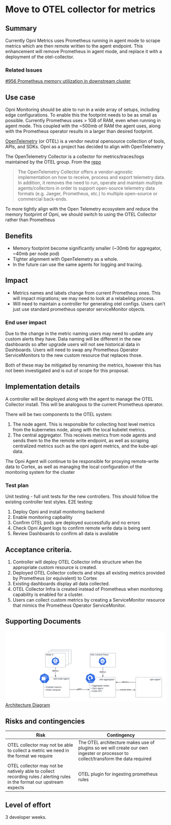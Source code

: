 # Move to OTEL collector for metrics

## Summary

Currently Opni Metrics uses Prometheus running in agent mode to scrape metrics which are then remote written to the agent endpoint.  This enhancement will remove Prometheus in agent mode, and replace it with a deployment of the otel-collector.

### Related Issues

[#956 Prometheus memory utilization in downstream cluster](https://github.com/rancher/opni/issues/956)

## Use case
Opni Monitoring should be able to run in a wide array of setups, including edge configurations.  To enable this the footprint needs to be as small as possible.  Currently Prometheus uses > 1GB of RAM, even when running in agent mode.  This coupled with the ~500mb of RAM the agent uses, along with the Prometheus operator results in a larger than desired footprint.

[OpenTelemetry](https://opentelemetry.io) (or OTEL) is a vendor neutral opensource collection of tools, APIs, and SDKs.  Opni as a project has decided to align with OpenTelemetry

The OpenTelemetry Collector is a collector for metrics/traces/logs maintained by the OTEL group.  From the [repo](https://github.com/open-telemetry/opentelemetry-collector)
> The OpenTelemetry Collector offers a vendor-agnostic implementation on how to receive, process and export telemetry data. In addition, it removes the need to run, operate and maintain multiple agents/collectors in order to support open-source telemetry data formats (e.g. Jaeger, Prometheus, etc.) to multiple open-source or commercial back-ends.

To more tightly align with the Open Telemetry ecosystem and reduce the memory footprint of Opni, we should switch to using the OTEL Collector rather than Prometheus

## Benefits
 * Memory footprint become significantly smaller (~30mb for aggregator, ~40mb per node pod)
 * Tighter alignment with OpenTelemetry as a whole.
 * In the future can use the same agents for logging and tracing.

## Impact 
 * Metrics names and labels change from current Prometheus ones.  This will impact migrations; we may need to look at a relabeling process.
 * Will need to maintain a controller for generating otel configs.  Users can't just use standard prometheus operator serviceMonitor objects.

 ### End user impact
 Due to the change in the metric naming users may need to update any custom alerts they have.
 Data naming will be different in the new dashboards so after upgrade users will not see historical data in Dashboards.
 Users will need to swap any Prometheus Operator ServiceMonitors to the new custom resource that replaces those.

 Both of these may be mitigated by renaming the metrics, however this has not been investigated and is out of scope for this proposal.

## Implementation details
A controller will be deployed along with the agent to manage the OTEL Collector install.  This will be analogous to the current Prometheus operator.

There will be two components to the OTEL system:
1) The node agent.  This is responsible for collecting host level metrics from the kubernetes node, along with the local kubelet metrics.
1) The central aggregator.  This receives metrics from node agents and sends them to the the remote write endpoint, as well as scraping centralized metrics such as the opni agent metrics, and the kube-api data.

The Opni Agent will continue to be responsible for proxying remote-write data to Cortex, as well as managing the local configuration of the monitoring system for the cluster

### Test plan
Unit testing - full unit tests for the new controllers.  This should follow the existing controller test styles.
E2E testing:
1) Deploy Opni and install monitoring backend
1) Enable monitoring capbaility
1) Confirm OTEL pods are deployed successfully and no errors
1) Check Opni Agent logs to confirm remote write data is being sent
1) Review Dashboards to confirm all data is available

## Acceptance criteria.
1) Controller will deploy OTEL Collector infra structure when the appropriate custom resource is created.
1) Deployed OTEL Collector collects and ships all existing metrics provided by Prometheus (or equivalent) to Cortex
1) Existing dashboards display all data collected.
1) OTEL Collector Infra is created instead of Prometheus when monitoring capability is enabled for a cluster.
1) Users can collect custom metrics by creating a ServiceMonitor resource that mimics the Prometheus Operator ServiceMonitor.

## Supporting Documents
![Architecture Diagram](img/otel-arch.png)
[Architecture Diagram](https://lucid.app/documents/view/7e8dfb6b-9f09-42db-8e7a-fa860b18cba5)

## Risks and contingencies
| **Risk** | **Contingency** |
|---|---|
| OTEL collector may not be able to collect a metric we need in the format we require | The OTEL architecture makes use of plugins so we will create our own ingester or processor to collect/transform the data required |
| OTEL collector may not be natively able to collect recording rules / alerting rules in the format our upstream expects | OTEL plugin for ingesting prometheus rules |
## Level of effort
3 developer weeks.

